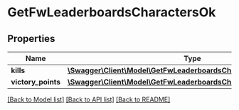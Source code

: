 # GetFwLeaderboardsCharactersOk

## Properties
Name | Type | Description | Notes
------------ | ------------- | ------------- | -------------
**kills** | [**\Swagger\Client\Model\GetFwLeaderboardsCharactersOkKills**](GetFwLeaderboardsCharactersOkKills.md) |  | [optional] 
**victory_points** | [**\Swagger\Client\Model\GetFwLeaderboardsCharactersOkVictoryPoints**](GetFwLeaderboardsCharactersOkVictoryPoints.md) |  | [optional] 

[[Back to Model list]](../README.md#documentation-for-models) [[Back to API list]](../README.md#documentation-for-api-endpoints) [[Back to README]](../README.md)


